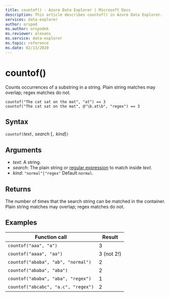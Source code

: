 ```yaml
---
title: countof() - Azure Data Explorer | Microsoft Docs
description: This article describes countof() in Azure Data Explorer.
services: data-explorer
author: orspod
ms.author: orspodek
ms.reviewer: alexans
ms.service: data-explorer
ms.topic: reference
ms.date: 02/13/2020
---
```

# countof()

Counts occurrences of a substring in a string. Plain string matches may overlap; regex matches do not.

```apl
countof("The cat sat on the mat", "at") == 3
countof("The cat sat on the mat", @"\b.at\b", "regex") == 3
```

## Syntax

`countof(`*text*`,` *search* [`,` *kind*]`)`

## Arguments

* *text*: A string.
* *search*: The plain string or [regular expression](./re2.md) to match inside *text*.
* *kind*: `"normal"|"regex"` Default `normal`. 

## Returns

The number of times that the search string can be matched in the container. Plain string matches may overlap; regex matches do not.

## Examples

|Function call|Result|
|---|---
|`countof("aaa", "a")`| 3 
|`countof("aaaa", "aa")`| 3 (not 2!)
|`countof("ababa", "ab", "normal")`| 2
|`countof("ababa", "aba")`| 2
|`countof("ababa", "aba", "regex")`| 1
|`countof("abcabc", "a.c", "regex")`| 2
    